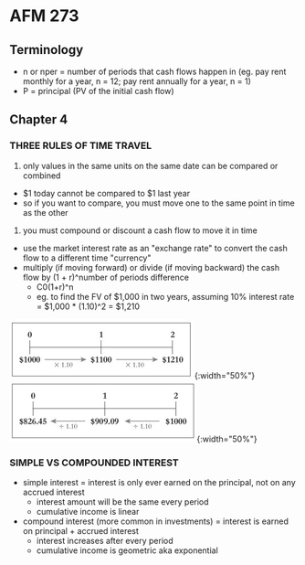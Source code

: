 # AFM 273

## Terminology

- n or nper = number of periods that cash flows happen in (eg. pay rent monthly for a year, n = 12; pay rent annually for a year, n = 1)
- P = principal (PV of the initial cash flow)

## Chapter 4

### THREE RULES OF TIME TRAVEL

1. only values in the same units on the same date can be compared or combined
  - $1 today cannot be compared to $1 last year
  - so if you want to compare, you must move one to the same point in time as the other
1. you must compound or discount a cash flow to move it in time
  - use the market interest rate as an "exchange rate" to convert the cash flow to a different time "currency"
  - multiply (if moving forward) or divide (if moving backward) the cash flow by (1 + r)^number of periods difference
    - C0(1+r)^n
    - eg. to find the FV of $1,000 in two years, assuming 10% interest rate = $1,000 * (1.10)^2 = $1,210

![calculating future value example](/resources/uw/images/timetravel.jpg){:width="50%"} ![calculating future value example](/resources/uw/images/timetravel2.jpg){:width="50%"}

### SIMPLE VS COMPOUNDED INTEREST

- simple interest = interest is only ever earned on the principal, not on any accrued interest
  - interest amount will be the same every period
  - cumulative income is linear
- compound interest (more common in investments) = interest is earned on principal + accrued interest
  - interest increases after every period
  - cumulative income is geometric aka exponential
